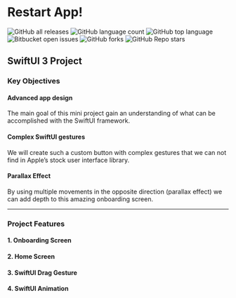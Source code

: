 # Restart App!

![GitHub all releases](https://img.shields.io/github/downloads/droptophop/iOS-pinch-app/total)
![GitHub language count](https://img.shields.io/github/languages/count/droptophop/iOS-pinch-app)
![GitHub top language](https://img.shields.io/github/languages/top/droptophop/iOS-pinch-app?color=yellow)
![Bitbucket open issues](https://img.shields.io/bitbucket/issues/droptophop/iOS-pinch-app)
![GitHub forks](https://img.shields.io/github/forks/droptophop/iOS-pinch-app?style=social)
![GitHub Repo stars](https://img.shields.io/github/stars/droptophop/iOS-pinch-app?style=social)

## SwiftUI 3 Project

### Key Objectives

#### Advanced app design
The main goal of this mini project gain an understanding of what can be accomplished with the SwiftUI framework.

#### Complex SwiftUI gestures
We will create such a custom button with complex gestures that we can not find in Apple’s stock user interface library.

#### Parallax Effect
By using multiple movements in the opposite direction (parallax effect) we can add depth to this amazing onboarding screen.

----

### Project Features

#### 1. Onboarding Screen

#### 2. Home Screen

#### 3. SwiftUI Drag Gesture

#### 4. SwiftUI Animation 

